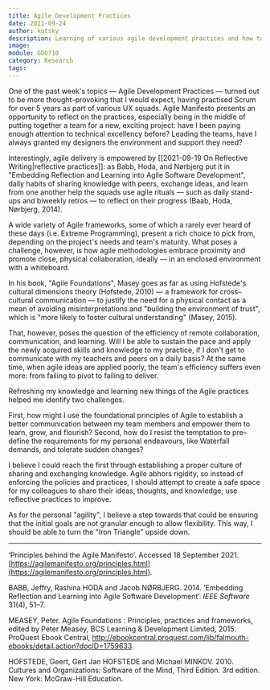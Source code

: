 ```yaml
---
title: Agile Development Practices
date: 2021-09-24
author: kotsky
description: Learning of various agile development practices and how to apply them
image: 
module: GDO710
category: Research
tags: 
---
```


One of the past week's topics — Agile Development Practices — turned out to be more thought–provoking that I would expect, having practised Scrum for over 5 years as part of various UX squads. Agile Manifesto presents an opportunity to reflect on the practices, especially being in the middle of putting together a team for a new, exciting project: have I been paying enough attention to technical excellency before? Leading the teams, have I always granted my designers the environment and support they need?

Interestingly, agile delivery is empowered by [[2021-09-19 On Reflective Writing|reflective practices]]: as Babb, Hoda, and Nørbjerg put it in "Embedding Reflection and Learning into Agile Software Development", daily habits of sharing knowledge with peers, exchange ideas, and learn from one another help the squads use agile rituals — such as daily stand-ups and biweekly retros — to reflect on their progress (Baab, Hoda, Nørbjerg, 2014).

A wide variety of Agile frameworks, some of which a rarely ever heard of these days (i.e. Extreme Programming), present a rich choice to pick from, depending on the project's needs and team's maturity. What poses a challenge, however, is how agile methodologies embrace proximity and promote close, physical collaboration, ideally — in an enclosed environment with a whiteboard. 

In his book, "Agile Foundations", Masey goes as far as using Hofstede's cultural dimensions theory (Hofstede, 2010) — a framework for cross–cultural communication — to justify the need for a physical contact as a mean of avoiding misinterpretations and "building the environment of trust", which is "more likely to foster cultural understanding" (Masey, 2015). 

That, however, poses the question of the efficiency of remote collaboration, communication, and learning. Will I be able to sustain the pace and apply the newly acquired skills and knowledge to my practice, if I don't get to communicate with my teachers and peers on a daily basis? At the same time, when agile ideas are applied poorly, the team's efficiency suffers even more: from failing to pivot to failing to deliver. 

Refreshing my knowledge and learning new things of the Agile practices helped me identify two challenges. 

First, how might I use the foundational principles of Agile to establish a better communication between my team members and empower them to learn, grow, and flourish? Second, how do I resist the temptation to pre–define the requirements for my personal endeavours, like Waterfall demands, and tolerate sudden changes? 

I believe I could reach the first through establishing a proper culture of sharing and exchanging knowledge. Agile abhors rigidity, so instead of enforcing the policies and practices, I should attempt to create a safe space for my colleagues to share their ideas, thoughts, and knowledge; use reflective practices to improve. 

As for the personal "agility", I believe a step towards that could be ensuring that the initial goals are not granular enough to allow flexibility. This way, I should be able to turn the "Iron Triangle" upside down.

---

‘Principles behind the Agile Manifesto’. Accessed 18 September 2021. [https://agilemanifesto.org/principles.html](https://agilemanifesto.org/principles.html).

BABB, Jeffry, Rashina HODA and Jacob NØRBJERG. 2014. ‘Embedding Reflection and Learning into Agile Software Development’. _IEEE Software_ 31(4), 51–7.

MEASEY, Peter. Agile Foundations : Principles, practices and frameworks, edited by Peter Measey, BCS Learning & Development Limited, 2015. ProQuest Ebook Central, http://ebookcentral.proquest.com/lib/falmouth-ebooks/detail.action?docID=1759633.

HOFSTEDE, Geert, Gert Jan HOFSTEDE and Michael MINKOV. 2010. Cultures and Organizations: Software of the Mind, Third Edition. 3rd edition. New York: McGraw-Hill Education.